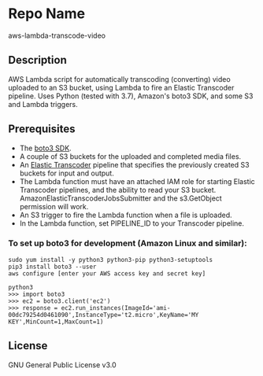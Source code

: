 Repo Name
=========
aws-lambda-transcode-video

Description
---------------
AWS Lambda script for automatically transcoding (converting) video uploaded to an S3 bucket, using Lambda to fire an Elastic Transcoder pipeline. Uses Python (tested with 3.7), Amazon's boto3 SDK, and some S3 and Lambda triggers. 

Prerequisites
---------------
* The [boto3 SDK](https://aws.amazon.com/sdk-for-python/).
* A couple of S3 buckets for the uploaded and completed media files.
* An [Elastic Transcoder](https://aws.amazon.com/elastictranscoder/) pipeline that specifies the previously created S3 buckets for input and output.  
* The Lambda function must have an attached IAM role for starting Elastic Transcoder pipelines, and the ability to read your S3 bucket. AmazonElasticTranscoderJobsSubmitter and the s3.GetObject permission will work.
* An S3 trigger to fire the Lambda function when a file is uploaded.
* In the Lambda function, set PIPELINE_ID to your Transcoder pipeline.

### To set up boto3 for development (Amazon Linux and similar):
```
sudo yum install -y python3 python3-pip python3-setuptools
pip3 install boto3 --user
aws configure [enter your AWS access key and secret key]

python3
>>> import boto3
>>> ec2 = boto3.client('ec2')
>>> response = ec2.run_instances(ImageId='ami-00dc79254d0461090',InstanceType='t2.micro',KeyName='MY KEY',MinCount=1,MaxCount=1)
```

License
---------------
GNU General Public License v3.0
